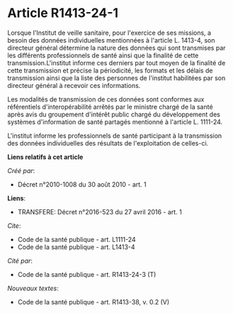 # Article R1413-24-1

Lorsque l'Institut de veille sanitaire, pour l'exercice de ses missions, a besoin des données individuelles mentionnées à
l'article L. 1413-4, son directeur général détermine la nature des données qui sont transmises par les différents
professionnels de santé ainsi que la finalité de cette transmission.L'institut informe ces derniers par tout moyen de la
finalité de cette transmission et précise la périodicité, les formats et les délais de transmission ainsi que la liste des
personnes de l'institut habilitées par son directeur général à recevoir ces informations. 

Les modalités de transmission de ces données sont conformes aux référentiels d'interopérabilité arrêtés par le ministre
chargé de la santé après avis du groupement d'intérêt public chargé du développement des systèmes d'information de santé
partagés mentionné à l'article L. 1111-24.

L'institut informe les professionnels de santé participant à la transmission des données individuelles des résultats de
l'exploitation de celles-ci.

**Liens relatifs à cet article**

_Créé par_:

  - Décret n°2010-1008 du 30 août 2010 - art. 1

**Liens**:

  - TRANSFERE: Décret n°2016-523 du 27 avril 2016 - art. 1

_Cite_:

  - Code de la santé publique - art. L1111-24
  - Code de la santé publique - art. L1413-4

_Cité par_:

  - Code de la santé publique - art. R1413-24-3 (T)

_Nouveaux textes_:

  - Code de la santé publique - art. R1413-38, v. 0.2 (V)
